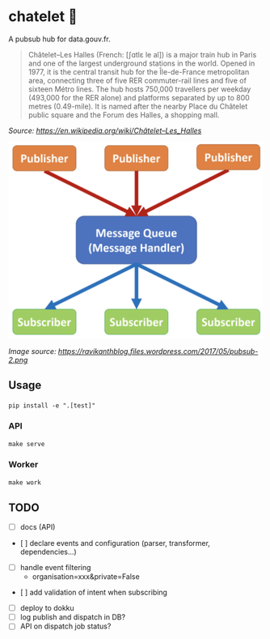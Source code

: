 # chatelet 🚉

A pubsub hub for data.gouv.fr.

> Châtelet–Les Halles (French: [ʃɑtlɛ le al]) is a major train hub in Paris and one of the largest underground stations in the world. Opened in 1977, it is the central transit hub for the Île-de-France metropolitan area, connecting three of five RER commuter-rail lines and five of sixteen Métro lines. The hub hosts 750,000 travellers per weekday (493,000 for the RER alone) and platforms separated by up to 800 metres (0.49-mile). It is named after the nearby Place du Châtelet public square and the Forum des Halles, a shopping mall.

_Source: https://en.wikipedia.org/wiki/Châtelet–Les_Halles_

![](docs/img/pubsub.png)

_Image source: https://ravikanthblog.files.wordpress.com/2017/05/pubsub-2.png_

## Usage

`pip install -e ".[test]"`

### API

`make serve`

### Worker

`make work`

## TODO

- [ ] docs (API)
- [ ] declare events and configuration (parser, transformer, dependencies...)
- [ ] handle event filtering
    - organisation=xxx&private=False
- [ ] add validation of intent when subscribing
- [ ] deploy to dokku
- [ ] log publish and dispatch in DB?
- [ ] API on dispatch job status?
